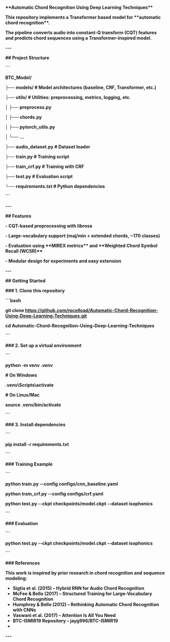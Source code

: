 **\*\*Automatic Chord Recognition Using Deep Learning Techniques\*\***



**This repository implements a Transformer based model for \*\*automatic chord recognition\*\*.** 

 

**The pipeline converts audio into constant-Q transform (CQT) features and predicts chord sequences using a Transformer-inspired model.**



**---**



**## Project Structure**

**```**

**BTC\_Model/**

**├── models/ # Model architectures (baseline, CRF, Transformer, etc.)**

**├── utils/ # Utilities: preprocessing, metrics, logging, etc.**

**│ ├── preprocess.py**

**│ ├── chords.py**

**│ ├── pytorch\_utils.py**

**│ └── ...**

**├── audio\_dataset.py # Dataset loader**

**├── train.py # Training script**

**├── train\_crf.py # Training with CRF**

**├── test.py # Evaluation script**

**└── requirements.txt # Python dependencies**

**```**

**---**



**## Features**

**- CQT-based preprocessing with librosa**  

**- Large-vocabulary support (maj/min + extended chords, ~170 classes)**  

**- Evaluation using \*\*MIREX metrics\*\* and \*\*Weighted Chord Symbol Recall (WCSR)\*\***  

**- Modular design for experiments and easy extension**  



**---**



**## Getting Started**



**### 1. Clone this repository**

**```bash**

**git clone https://github.com/rocelload/Automatic-Chord-Recognition-Using-Deep-Learning-Techniques.git**

**cd Automatic-Chord-Recognition-Using-Deep-Learning-Techniques**

**```** 



**### 2. Set up a virtual environment**

**```**

**python -m venv .venv**

**# On Windows**

**.venv\\Scripts\\activate**

**# On Linux/Mac**

**source .venv/bin/activate**

**```**



**### 3. Install dependencies**

**```**

**pip install -r requirements.txt**

**```**



**### Training Example**

**```**

**python train.py --config configs/cnn\_baseline.yaml**

**python train\_crf.py --config configs/crf.yaml**

**python test.py --ckpt checkpoints/model.ckpt --dataset isophonics**

**```**



**### Evaluation**

**```**

**python test.py --ckpt checkpoints/model.ckpt --dataset isophonics**

**```**



**### References**



**This work is inspired by prior research in chord recognition and sequence modeling:**



* **Sigtia et al. (2015) – Hybrid RNN for Audio Chord Recognition**
* **McFee \& Bello (2017) – Structured Training for Large-Vocabulary Chord Recognition**
* **Humphrey \& Bello (2012) – Rethinking Automatic Chord Recognition with CNNs**
* **Vaswani et al. (2017) – Attention Is All You Need**
* **BTC-ISMIR19 Repository – jayg996/BTC-ISMIR19**
* 
**---**





